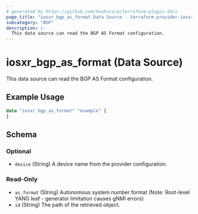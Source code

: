 ```yaml
---
# generated by https://github.com/hashicorp/terraform-plugin-docs
page_title: "iosxr_bgp_as_format Data Source - terraform-provider-iosxr"
subcategory: "BGP"
description: |-
  This data source can read the BGP AS Format configuration.
---
```


# iosxr_bgp_as_format (Data Source)

This data source can read the BGP AS Format configuration.

## Example Usage

```terraform
data "iosxr_bgp_as_format" "example" {
}
```

<!-- schema generated by tfplugindocs -->
## Schema

### Optional

- `device` (String) A device name from the provider configuration.

### Read-Only

- `as_format` (String) Autonomous system number format (Note: Root-level YANG leaf - generator limitation causes gNMI errors)
- `id` (String) The path of the retrieved object.
